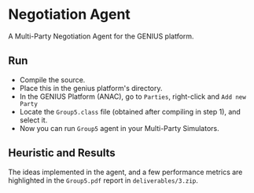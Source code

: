 # Negotiation Agent
A Multi-Party Negotiation Agent for the GENIUS platform.

## Run
- Compile the source.
- Place this in the genius platform's directory.
- In the GENIUS Platform (ANAC), go to `Parties`, right-click and `Add new Party`
- Locate the `Group5.class` file (obtained after compiling in step 1), and select it.
- Now you can run `Group5` agent in your Multi-Party Simulators.

## Heuristic and Results
The ideas implemented in the agent, and a few performance metrics are highlighted in the `Group5.pdf` report in `deliverables/3.zip`.
